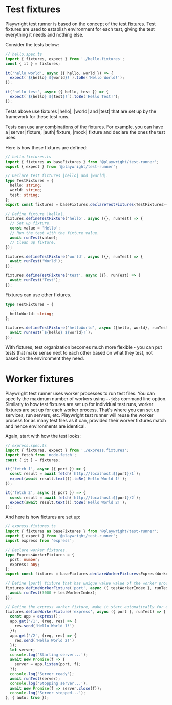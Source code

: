 # Test fixtures

Playwright test runner is based on the concept of the [test fixtures](https://en.wikipedia.org/wiki/Test_fixture#Software). Test fixtures are used to establish environment for each test, giving the test everything it needs and nothing else.

Consider the tests below:

```ts
// hello.spec.ts
import { fixtures, expect } from './hello.fixtures';
const { it } = fixtures;

it('hello world', async ({ hello, world }) => {
  expect(`${hello} ${world}!`).toBe('Hello World!');
});

it('hello test', async ({ hello, test }) => {
  expect(`${hello} ${test}!`).toBe('Hello Test!');
});
```

Tests above use fixtures |hello|, |world| and |test| that are set up by the framework for these test runs.

Tests can use any combinations of the fixtures. For example, you can have a |server| fixture, |auth| fixture, |mock| fixture and declare the ones the test uses.

Here  is how these fixtures are defined:

```ts
// hello.fixtures.ts
import { fixtures as baseFixtures } from '@playwright/test-runner';
export { expect } from '@playwright/test-runner';

// Declare test fixtures |hello| and |world|.
type TestFixtures = {
  hello: string;
  world: string;
  test: string;
};
export const fixtures = baseFixtures.declareTestFixtures<TestFixtures>();

// Define fixture |hello|.
fixtures.defineTestFixture('hello', async ({}, runTest) => {
  // Set up fixture.
  const value = 'Hello';
  // Run the test with the fixture value.
  await runTest(value);
  // Clean up fixture.
});

fixtures.defineTestFixture('world', async ({}, runTest) => {
  await runTest('World');
});

fixtures.defineTestFixture('test', async ({}, runTest) => {
  await runTest('Test');
});
```

Fixtures can use other fixtures.

```ts
type TestFixtures = {
  ...
  helloWorld: string;
};

fixtures.defineTestFixture('helloWorld', async ({hello, world}, runTest) => {
  await runTest(`${hello} ${world}!`);
});
```

With fixtures, test organization becomes much more flexible - you can put tests that make sense next to each other based on what they test, not based on the environment they need.


# Worker fixtures

Playwright test runner uses worker processes to run test files. You can specify the maximum number of workers using `--jobs` command line option. Similarly to how test fixtures are set up for individual test runs, worker fixtures are set up for each worker process. That's where you can set up services, run servers, etc. Playwright test runner will reuse the worker process for as many test files as it can, provided their worker fixtures match and hence environments are identical.

Again, start with how the test looks:
```ts
// express.spec.ts
import { fixtures, expect } from './express.fixtures';
import fetch from 'node-fetch';
const { it } = fixtures;

it('fetch 1', async ({ port }) => {
  const result = await fetch(`http://localhost:${port}/1`);
  expect(await result.text()).toBe('Hello World 1!');
});

it('fetch 2', async ({ port }) => {
  const result = await fetch(`http://localhost:${port}/2`);
  expect(await result.text()).toBe('Hello World 2!');
});
```

And here is how fixtures are set up:
```ts
// express.fixtures.ts
import { fixtures as baseFixtures } from '@playwright/test-runner';
export { expect } from '@playwright/test-runner';
import express from 'express';

// Declare worker fixtures.
type ExpressWorkerFixtures = {
  port: number;
  express: any;
};
export const fixtures = baseFixtures.declareWorkerFixtures<ExpressWorkerFixtures>();

// Define |port| fixture that has unique value value of the worker process index.
fixtures.defineWorkerFixture('port', async ({ testWorkerIndex }, runTest) => {
  await runTest(3000 + testWorkerIndex);
});

// Define the express worker fixture, make it start automatically for every worker.
fixtures.defineWorkerFixture('express', async ({ port }, runTest) => {
  const app = express();
  app.get('/1', (req, res) => {
    res.send('Hello World 1!')
  });
  app.get('/2', (req, res) => {
    res.send('Hello World 2!')
  });
  let server;
  console.log('Starting server...');
  await new Promise(f => {
    server = app.listen(port, f);
  });
  console.log('Server ready');
  await runTest(server);
  console.log('Stopping server...');
  await new Promise(f => server.close(f));
  console.log('Server stopped...');
}, { auto: true });
```

